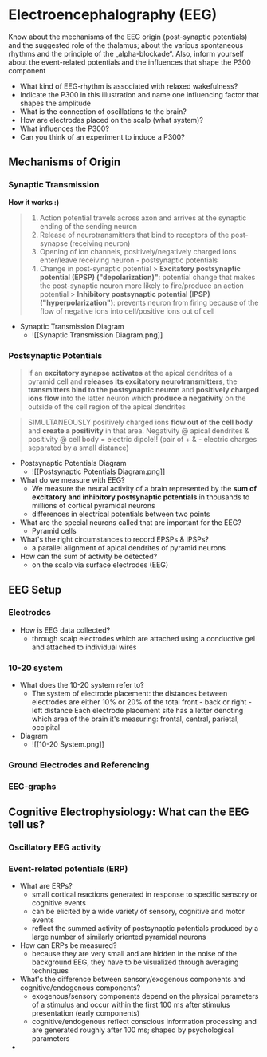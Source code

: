 # Electroencephalography (EEG)
Know about the mechanisms of the EEG origin (post-synaptic potentials) and the suggested role of the thalamus; about the various spontaneous rhythms and the principle of the „alpha\-blockade“. Also, inform yourself about the event-related potentials and the influences that shape the P300 component

- What kind of EEG-rhythm is associated with relaxed wakefulness?
- Indicate the P300 in this illustration and name one influencing factor that shapes the amplitude
- What is the connection of oscillations to the brain?
- How are electrodes placed on the scalp (what system)?
- What influences the P300?
- Can you think of an experiment to induce a P300?

## Mechanisms of Origin
### Synaptic Transmission
**How it works :)**
> 1. Action potential travels across axon and arrives at the synaptic ending of the sending neuron
> 2. Release of neurotransmitters that bind to receptors of the post-synapse (receiving neuron)
> 3. Opening of ion channels, positively/negatively charged ions enter/leave receiving neuron - postsynaptic potentials
> 4. Change in post-synaptic potential
	> **Excitatory postsynaptic potential (EPSP) ("depolarization)"**: potential change that makes the post-synaptic neuron more likely to fire/produce an action potential
	> **Inhibitory postsynaptic potential (IPSP) ("hyperpolarization")**: prevents neuron from firing because of the flow of negative ions into cell/positive ions out of cell
- Synaptic Transmission Diagram
	- ![[Synaptic Transmission Diagram.png]]


### Postsynaptic Potentials
> If an **excitatory synapse activates** at the apical dendrites of a pyramid cell and **releases its excitatory neurotransmitters**, the **transmitters bind to the postsynaptic neuron** and **positively charged ions flow** into the latter neuron which **produce a negativity** on the outside of the cell region of the apical dendrites

> SIMULTANEOUSLY positively charged ions **flow out of the cell body** and **create a positivity** in that area. Negativity @ apical dendrites & positivity @ cell body = electric dipole!! (pair of + & - electric charges separated by a small distance)
- Postsynaptic Potentials Diagram
	- ![[Postsynaptic Potentials Diagram.png]]
- What do we measure with EEG?
	- We measure the neural activity of a brain represented by the **sum of excitatory and inhibitory postsynaptic potentials** in thousands to millions of cortical pyramidal neurons
	- differences in electrical potentials between two points
- What are the special neurons called that are important for the EEG?
	- Pyramid cells
- What's the right circumstances to record EPSPs & IPSPs?
	- a parallel alignment of apical dendrites of pyramid neurons
- How can the sum of activity be detected?
	- on the scalp via surface electrodes (EEG)

## EEG Setup
### Electrodes
- How is EEG data collected?
	- through scalp electrodes which are attached using a conductive gel and attached to individual wires

### 10-20 system
- What does the 10-20 system refer to?
	- The system of electrode placement: the distances between electrodes are either 10% or 20% of the total front - back or right - left distance
Each electrode placement site has a letter denoting which area of the brain it's measuring: frontal, central, parietal, occipital
- Diagram
	- ![[10-20 System.png]]

### Ground Electrodes and Referencing

### EEG-graphs


## Cognitive Electrophysiology: What can the EEG tell us?
 

### Oscillatory EEG activity
 

### Event-related potentials (ERP)
- What are ERPs?
	- small cortical reactions generated in response to specific sensory or cognitive events
	- can be elicited by a wide variety of sensory, cognitive and motor events
	- reflect the summed activity of postsynaptic potentials produced by a large number of similarly oriented pyramidal neurons
- How can ERPs be measured?
	- because they are very small and are hidden in the noise of the background EEG, they have to be visualized through averaging techniques
- What's the difference between sensory/exogenous components and  cognitive/endogenous components?
	- exogenous/sensory components depend on the physical parameters of a stimulus and occur within the first 100 ms after stimulus presentation (early components)
	- cognitive/endogenous reflect conscious information processing and are generated roughly after 100 ms; shaped by psychological parameters
- 
